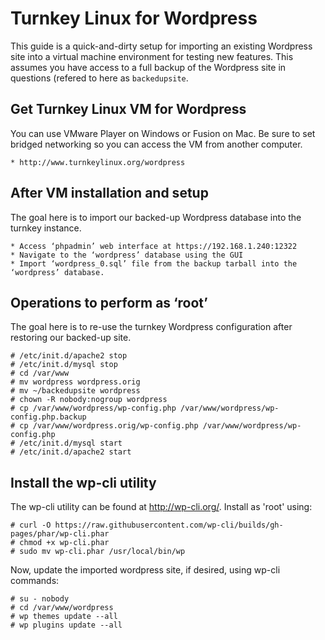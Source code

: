 # Turnkey Linux for Wordpress #

This guide is a quick-and-dirty setup for importing an existing Wordpress site into a virtual machine environment for testing new features.  This assumes you have access to a full backup of the Wordpress site in questions (refered to here as <code>backedupsite</code>.

## Get Turnkey Linux VM for Wordpress ##

You can use VMware Player on Windows or Fusion on Mac.  Be sure to set bridged networking so you can access the VM from another computer.

	* http://www.turnkeylinux.org/wordpress

## After VM installation and setup ##

The goal here is to import our backed-up Wordpress database into the turnkey instance.

	* Access ‘phpadmin’ web interface at https://192.168.1.240:12322
	* Navigate to the ‘wordpress’ database using the GUI
	* Import ‘wordpress_0.sql’ file from the backup tarball into the ‘wordpress’ database.

## Operations to perform as ‘root’ ##

The goal here is to re-use the turnkey Wordpress configuration after restoring our backed-up site.

	# /etc/init.d/apache2 stop
	# /etc/init.d/mysql stop
	# cd /var/www
	# mv wordpress wordpress.orig
	# mv ~/backedupsite wordpress
	# chown -R nobody:nogroup wordpress
	# cp /var/www/wordpress/wp-config.php /var/www/wordpress/wp-config.php.backup
	# cp /var/www/wordpress.orig/wp-config.php /var/www/wordpress/wp-config.php
	# /etc/init.d/mysql start
	# /etc/init.d/apache2 start

## Install the wp-cli utility ##

The wp-cli utility can be found at http://wp-cli.org/.  Install as 'root' using:

	# curl -O https://raw.githubusercontent.com/wp-cli/builds/gh-pages/phar/wp-cli.phar
	# chmod +x wp-cli.phar
	# sudo mv wp-cli.phar /usr/local/bin/wp

Now, update the imported wordpress site, if desired, using wp-cli commands:

	# su - nobody
	# cd /var/www/wordpress
	# wp themes update --all
	# wp plugins update --all

